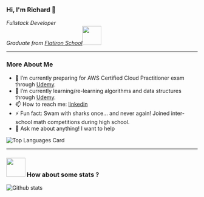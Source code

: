 ### Hi, I'm Richard 👋

<!--
**rfenix3/rfenix3** is a ✨ _special_ ✨ repository because its `README.md` (this file) appears on your GitHub profile.

Here are some ideas to get you started:

- 🔭 I’m currently working on ...
- 🌱 I’m currently learning ...
- 👯 I’m looking to collaborate on ...
- 🤔 I’m looking for help with ...
- 💬 Ask me about ...
- 📫 How to reach me: ...
- 😄 Pronouns: ...
- ⚡ Fun fact: ...
-->

<p><em>Fullstack Developer <br/>Graduate from <a href="https://flatironschool.com//">Flatiron School</a><img src="https://media.giphy.com/media/fYSnHlufseco8Fh93Z/giphy.gif" width="50"/></em></p>

*****
### More About Me
- 🔭 I’m currently preparing for AWS Certified Cloud Practitioner exam through [Udemy](https://www.udemy.com/course/aws-certified-cloud-practitioner-new/).
- 🌱 I’m currently learning/re-learning algorithms and data structures through [Udemy](https://www.udemy.com/course/js-algorithms-and-data-structures-masterclass/).
- 📫 How to reach me: [linkedin](https://www.linkedin.com/in/richard-fenix/)
- ⚡ Fun fact: Swam with sharks once... and never again! Joined inter-school math competitions during high school.
- 💬 Ask me about anything! I want to help


![Top Languages Card](https://github-readme-stats.vercel.app/api/top-langs/?username=rfenix3&hide=TSQL)

*****
### <img src="https://media.giphy.com/media/VgCDAzcKvsR6OM0uWg/giphy.gif" width="50"> How about some stats ?
![Github stats](https://github-readme-stats.vercel.app/api?username=rfenix3&theme=highcontrast&show_icons=true&count_private=true)

